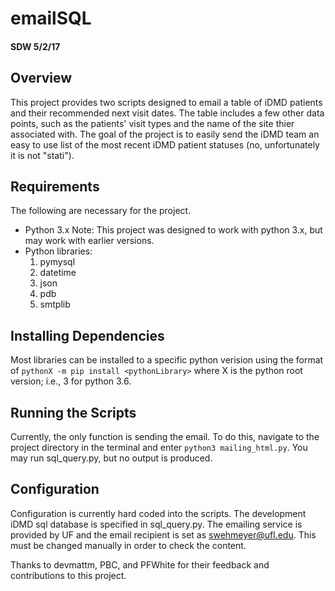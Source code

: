 # emailSQL
#### SDW 5/2/17

## Overview

This project provides two scripts designed to email a table of iDMD patients and their recommended next visit dates. The table includes a few other data points, such as the patients' visit types and the name of the site thier associated with. The goal of the project is to easily send the iDMD team an easy to use list of the most recent iDMD patient statuses (no, unfortunately it is not "stati").

## Requirements

The following are necessary for the project.

* Python 3.x
Note: This project was designed to work with python 3.x, but may work with earlier versions.
* Python libraries:
    1. pymysql
    2. datetime
    3. json
    4. pdb
    5. smtplib

## Installing Dependencies

Most libraries can be installed to a specific python verision using the format of `pythonX -m pip install <pythonLibrary>` where X is the python root version; i.e., 3 for python 3.6.

## Running the Scripts

Currently, the only function is sending the email. To do this, navigate to the project directory in the terminal and enter `python3 mailing_html.py`. You may run sql_query.py, but no output is produced.

## Configuration

Configuration is currently hard coded into the scripts. The development iDMD sql database is specified in sql_query.py. The emailing service is provided by UF and the email recipient is set as swehmeyer@ufl.edu. This must be changed manually in order to check the content.

Thanks to devmattm, PBC, and PFWhite for their feedback and contributions to this project.